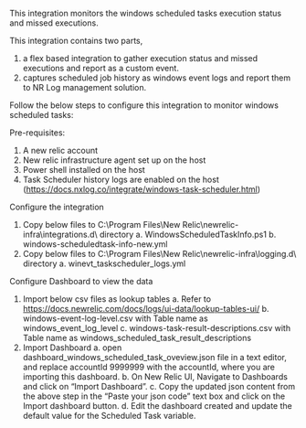 This integration monitors the windows scheduled tasks execution status and missed executions.

This integration contains two parts,
1. a flex based integration to gather execution status and missed executions and report as a custom event.
2. captures scheduled job history as windows event logs and report them to NR Log management solution.

Follow the below steps to configure this integration to monitor windows scheduled tasks:

Pre-requisites:
1. A new relic account
2. New relic infrastructure agent set up on the host
3. Power shell installed on the host
4. Task Scheduler history logs are enabled on the host (https://docs.nxlog.co/integrate/windows-task-scheduler.html)

Configure the integration
1. Copy below files to C:\Program Files\New Relic\newrelic-infra\integrations.d\ directory
    a. WindowsScheduledTaskInfo.ps1
    b. windows-scheduledtask-info-new.yml
2. Copy below files to C:\Program Files\New Relic\newrelic-infra\logging.d\ directory
    a. winevt_taskscheduler_logs.yml

Configure Dashboard to view the data
1. Import below csv files as lookup tables
    a. Refer to https://docs.newrelic.com/docs/logs/ui-data/lookup-tables-ui/
    b. windows-event-log-level.csv with Table name as windows_event_log_level
    c. windows-task-result-descriptions.csv with Table name as windows_scheduled_task_result_descriptions
2. Import Dashboard
    a. open dashboard_windows_scheduled_task_oveview.json file in a text editor, and replace accountId 9999999 with the accountId, where you are importing this dashboard.
    b. On New Relic UI, Navigate to Dashboards and click on “Import Dashboard”.
    c. Copy the updated json content from the above step in the “Paste your json code” text box and click on the Import dashboard button.
    d. Edit the dashboard created and update the default value for the Scheduled Task variable.
